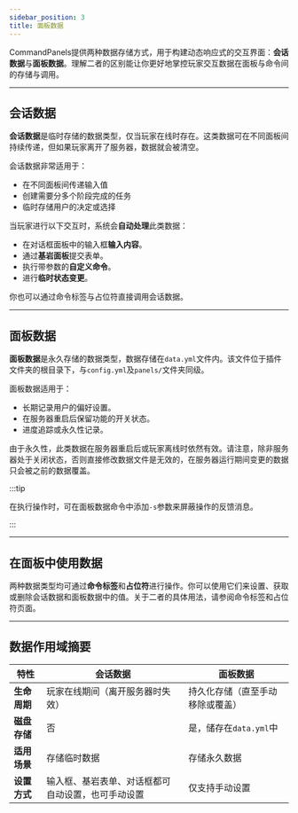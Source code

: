 ```yaml
---
sidebar_position: 3
title: 面板数据
---
```


CommandPanels提供两种数据存储方式，用于构建动态响应式的交互界面：**会话数据**与**面板数据**。理解二者的区别能让你更好地掌控玩家交互数据在面板与命令间的存储与调用。

------

## 会话数据

**会话数据**是临时存储的数据类型，仅当玩家在线时存在。这类数据可在不同面板间持续传递，但如果玩家离开了服务器，数据就会被清空。

会话数据非常适用于：

- 在不同面板间传递输入值
- 创建需要分多个阶段完成的任务
- 临时存储用户的决定或选择

当玩家进行以下交互时，系统会**自动处理**此类数据：

- 在对话框面板中的输入框**输入内容**。
- 通过**基岩面板**提交表单。
- 执行带参数的**自定义命令**。
- 进行**临时状态变更**。

你也可以通过命令标签与占位符直接调用会话数据。

------

## 面板数据

**面板数据**是永久存储的数据类型，数据存储在`data.yml`文件内。该文件位于插件文件夹的根目录下，与`config.yml`及`panels/`文件夹同级。

面板数据适用于：

- 长期记录用户的偏好设置。
- 在服务器重启后保留功能的开关状态。
- 进度追踪或永久性记录。

由于永久性，此类数据在服务器重启后或玩家离线时依然有效。请注意，除非服务器处于关闭状态，否则直接修改数据文件是无效的，在服务器运行期间变更的数据只会被之前的数据覆盖。

:::tip

在执行操作时，可在面板数据命令中添加`-s`参数来屏蔽操作的反馈消息。

:::

------

## 在面板中使用数据

两种数据类型均可通过**命令标签**和**占位符**进行操作。你可以使用它们来设置、获取或删除会话数据和面板数据中的值。关于二者的具体用法，请参阅命令标签和占位符页面。

------

## 数据作用域摘要

| 特性       | 会话数据                      | 面板数据             |
|----------|---------------------------|------------------|
| **生命周期** | 玩家在线期间（离开服务器时失效）          | 持久化存储（直至手动移除或覆盖） |
| **磁盘存储** | 否                         | 是，储存在`data.yml`中 |
| **适用场景** | 存储临时数据                    | 存储永久数据           |
| **设置方式** | 输入框、基岩表单、对话框都可自动设置，也可手动设置 | 仅支持手动设置          |